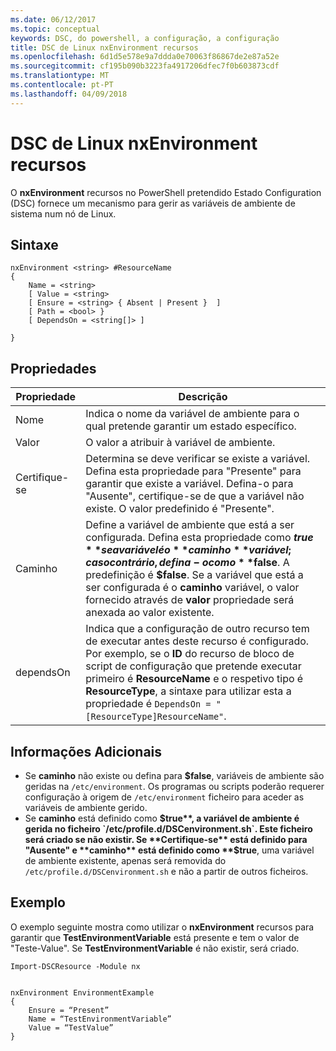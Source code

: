 ```yaml
---
ms.date: 06/12/2017
ms.topic: conceptual
keywords: DSC, do powershell, a configuração, a configuração
title: DSC de Linux nxEnvironment recursos
ms.openlocfilehash: 6d1d5e578e9a7ddda0e70063f86867de2e87a52e
ms.sourcegitcommit: cf195b090b3223fa4917206dfec7f0b603873cdf
ms.translationtype: MT
ms.contentlocale: pt-PT
ms.lasthandoff: 04/09/2018
---
```

# <a name="dsc-for-linux-nxenvironment-resource"></a>DSC de Linux nxEnvironment recursos

O **nxEnvironment** recursos no PowerShell pretendido Estado Configuration (DSC) fornece um mecanismo para gerir as variáveis de ambiente de sistema num nó de Linux.

## <a name="syntax"></a>Sintaxe

```
nxEnvironment <string> #ResourceName
{
    Name = <string>
    [ Value = <string>
    [ Ensure = <string> { Absent | Present }  ]
    [ Path = <bool> }
    [ DependsOn = <string[]> ]

}
```

## <a name="properties"></a>Propriedades

|  Propriedade |  Descrição |
|---|---|
| Nome| Indica o nome da variável de ambiente para o qual pretende garantir um estado específico.|
| Valor| O valor a atribuir à variável de ambiente.|
| Certifique-se| Determina se deve verificar se existe a variável. Defina esta propriedade para "Presente" para garantir que existe a variável. Defina-o para "Ausente", certifique-se de que a variável não existe. O valor predefinido é "Presente".|
| Caminho| Define a variável de ambiente que está a ser configurada. Defina esta propriedade como **$true** se a variável é o **caminho** variável; caso contrário, defina-o como **$false**. A predefinição é **$false**. Se a variável que está a ser configurada é o **caminho** variável, o valor fornecido através de **valor** propriedade será anexada ao valor existente.|
| dependsOn | Indica que a configuração de outro recurso tem de executar antes deste recurso é configurado. Por exemplo, se o **ID** do recurso de bloco de script de configuração que pretende executar primeiro é **ResourceName** e o respetivo tipo é **ResourceType**, a sintaxe para utilizar esta a propriedade é `DependsOn = "[ResourceType]ResourceName"`.|

## <a name="additional-information"></a>Informações Adicionais

* Se **caminho** não existe ou defina para **$false**, variáveis de ambiente são geridas na `/etc/environment`. Os programas ou scripts poderão requerer configuração à origem de `/etc/environment` ficheiro para aceder as variáveis de ambiente gerido.
* Se **caminho** está definido como **$true**, a variável de ambiente é gerida no ficheiro `/etc/profile.d/DSCenvironment.sh`. Este ficheiro será criado se não existir. Se **Certifique-se** está definido para "Ausente" e **caminho** está definido como **$true**, uma variável de ambiente existente, apenas será removida do `/etc/profile.d/DSCenvironment.sh` e não a partir de outros ficheiros.

## <a name="example"></a>Exemplo

O exemplo seguinte mostra como utilizar o **nxEnvironment** recursos para garantir que **TestEnvironmentVariable** está presente e tem o valor de "Teste-Value". Se **TestEnvironmentVariable** é não existir, será criado.

```
Import-DSCResource -Module nx


nxEnvironment EnvironmentExample
{
    Ensure = “Present”
    Name = “TestEnvironmentVariable”
    Value = “TestValue”
}
```